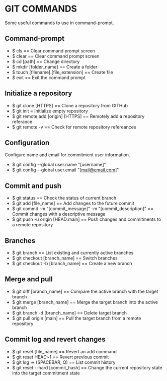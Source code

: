 # GIT COMMANDS

Some useful commands to use in command-prompt.


## Command-prompt

* $ cls == Clear command prompt screen
* $ clear == Clear command prompt screen
* $ cd [path] == Change directory
* $ mkdir [folder_name] == Create a folder
* $ touch [filename].[file_extension] == Create file
* $ exit == Exit the command prompt


## Initialize a repository

* $ git clone [HTTPS] == Clone a repository from GITHub
* $ git init = Initialize empty repository
* $ git remote add [origin] [HTTPS] == Remotely add a repository referance
* $ git remote -v == Check for remote repository refereances


## Configuration

Configure name and email for commitment user information.

* $ git config --global user.name "[username]"
* $ git config --global user.email "[mail@email.com]"


## Commit and push

* $ git status == Check the status of current branch
* $ git add [file_name] == Add changes to the future commit
* $ git commit -m "[commit_message]" -m "[commit_description]" == Commit changes with a descriptive message
* $ git push -u origin [HEAD:main] == Push changes and commitments to a remote repository


## Branches

* $ git branch == List existing and currently active branches
* $ git checkout [branch_name] == Switch branches
* $ git checkout -b [branch_name] == Create a new branch


## Merge and pull

* $ git diff [branch_name] == Compare the active branch with the target branch
* $ git merge [branch_name] == Merge the target branch into the active branch
* $ git branch -d [branch_name] == Delete target branch
* $ git pull origin [main] == Pull the target branch from a remote repository


## Commit log and revert changes

* $ git reset [file_name] == Revert an add command
* $ git reset HEAD~1 == Revert previous commit
* $ git log => (SPACEBAR, Q) == List commit history
* $ git reset --hard [commit_hash] == Change the current repository state into the target commitment state

